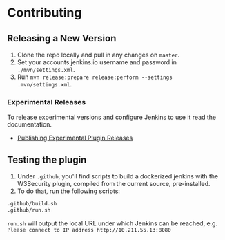 # Contributing

## Releasing a New Version

1. Clone the repo locally and pull in any changes on `master`.
2. Set your accounts.jenkins.io username and password in `./mvn/settings.xml`.
3. Run `mvn release:prepare release:perform --settings .mvn/settings.xml`.

### Experimental Releases

To release experimental versions and configure Jenkins to use it read the documentation.

- [Publishing Experimental Plugin Releases](https://www.jenkins.io/doc/developer/publishing/releasing-experimental-updates/)

## Testing the plugin

1. Under `.github`, you'll find scripts to build a dockerized jenkins with the W3Security plugin, compiled from the current source, pre-installed.
2. To do that, run the following scripts:

```bash
.github/build.sh
.github/run.sh
```

`run.sh` will output the local URL under which Jenkins can be reached, e.g. `Please connect to IP address http://10.211.55.13:8080`
